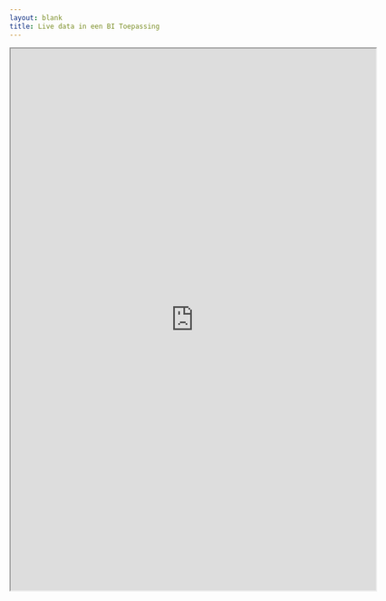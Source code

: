 ```yaml
---
layout: blank
title: Live data in een BI Toepassing
---
```


<iframe src="https://public.tableau.com/views/Terugmelddata_15681412279720/TerugmeldingenBAG?:embed=y&:display_count=yes&publish=yes&:origin=viz_share_link"
 width="645" height="955"></iframe>
